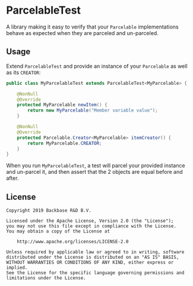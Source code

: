 # ParcelableTest
A library making it easy to verify that your `Parcelable` implementations behave as expected when they are parceled and un-parceled.

## Usage
Extend `ParcelableTest` and provide an instance of your `Parcelable` as well as its `CREATOR`:
```java
public class MyParcelableTest extends ParcelableTest<MyParcelable> {

    @NonNull
    @Override
    protected MyParcelable newItem() {
        return new MyParcelable("Member variable value");
    }

    @NonNull
    @Override
    protected Parcelable.Creator<MyParcelable> itemCreator() {
        return MyParcelable.CREATOR;
    }
}
```

When you run `MyParcelableTest`, a test will parcel your provided instance and un-parcel it, and then assert that the 2 objects are equal before and
after.

## License
```
Copyright 2019 Backbase R&D B.V.

Licensed under the Apache License, Version 2.0 (the "License");
you may not use this file except in compliance with the License.
You may obtain a copy of the License at

    http://www.apache.org/licenses/LICENSE-2.0

Unless required by applicable law or agreed to in writing, software
distributed under the License is distributed on an "AS IS" BASIS,
WITHOUT WARRANTIES OR CONDITIONS OF ANY KIND, either express or implied.
See the License for the specific language governing permissions and
limitations under the License.
```
